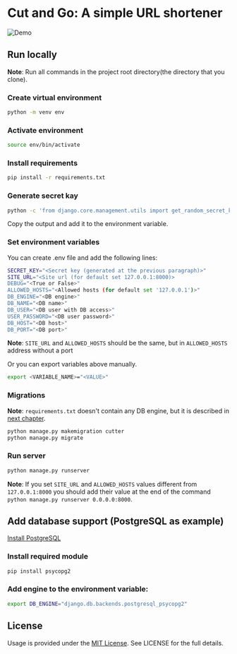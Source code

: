 # Cut and Go: A simple URL shortener

![Demo](https://raw.githubusercontent.com/codegleb/cut_and_go/master/assets/demo.gif)
## Run locally

**Note**: Run all commands in the project root directory(the directory that you clone).

### Create virtual environment

```bash
python -m venv env
```

### Activate environment

```bash
source env/bin/activate
```

### Install requirements

```bash
pip install -r requirements.txt
```

### Generate secret kay

```bash
python -c 'from django.core.management.utils import get_random_secret_key; print(get_random_secret_key())'
```
Copy the output and add it to the environment variable.

### Set environment variables

You can create .env file and add the following lines:

```bash
SECRET_KEY="<Secret key (generated at the previous paragraph)>"
SITE_URL="<Site url (for default set 127.0.0.1:8000)>
DEBUG="<True or False>"
ALLOWED_HOSTS="<Allowed hosts (for default set '127.0.0.1')>"
DB_ENGINE="<DB engine>"
DB_NAME="<DB name>"
DB_USER="<DB user with DB access>"
USER_PASSWORD="<DB user password>"
DB_HOST="<DB host>"
DB_PORT="<DB port>"
```
**Note**: `SITE_URL` and `ALLOWED_HOSTS` should be the same, but in `ALLOWED_HOSTS` address without a port

Or you can export variables above manually.

```bash
export <VARIABLE_NAME>="<VALUE>"
```

### Migrations

**Note**: `requirements.txt` doesn't contain any DB engine, but it is described in [next chapter](#add-database-support-postgresql-as-example).

```bash
python manage.py makemigration cutter
python manage.py migrate
```

### Run server

```bash
python manage.py runserver
```
**Note**: If you set `SITE_URL` and `ALLOWED_HOSTS` values different from `127.0.0.1:8000` you should add their value at the end of the command ```python manage.py runserver 0.0.0.0:8000```.

## Add database support (PostgreSQL as example)

[Install PostgreSQL](postgresql.org/download/)

### Install required module

```bash
pip install psycopg2
```
### Add engine to the environment variable:

```bash
export DB_ENGINE="django.db.backends.postgresql_psycopg2"
```

## License
Usage is provided under the [MIT License](opensource.org/licenses/mit-license.php). See LICENSE for the full details.
